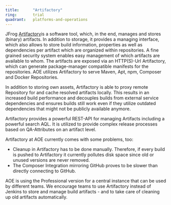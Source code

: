 ```yaml
---
title:      "Artifactory"
ring:       trial
quadrant:   platforms-and-operations
---
```


JFrog [Artifactory](https://www.jfrog.com/open-source/)is a software tool, which, in the end, manages and stores (binary) artifacts.
In addition to storage, it provides a managing interface, which also allows to store build information, properties as well as dependencies per artifact which are organized within repositories.
A fine grained security system enables easy management of which artifacts are available to whom.
The artifacts are exposed via an HTTP(S)-Url Artifactory, which can generate package-manager compatible manifests for the repositories.
AOE utilizes Artifactory to serve Maven, Apt, npm, Composer and Docker Repositories.

In addition to storing own assets, Artifactory is able to proxy remote Repository for and cache resolved artifacts locally. 
This results in an increased build performance and decouples builds from external service dependencies and ensures builds still work even if they utilize outdated dependencies that might not be publicly available anymore.

Artifactory provides a powerful REST-API for managing Artifacts including a powerful search AQL.
It is utilized to provide complex release processes based on QA-Attributes on an artifact level.

Artifactory at AOE currently comes with some problems, too:
* Cleanup in Artifactory has to be done manually. Therefore, if every build is pushed to Artifactory it currently pollutes disk space since old or unused versions are never removed.
* The Composer Integration mirroring GitHub proves to be slower than directly connecting to GitHub.

AOE is using the Professional version for a central instance that can be used by different teams.
We encourage teams to use Artifactory instead of Jenkins to store and manage build artifacts - and to take care of cleaning up old artifacts automatically.
